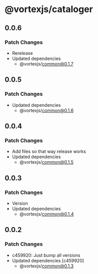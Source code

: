 # @vortexjs/cataloger

## 0.0.6

### Patch Changes

- Rerelease
- Updated dependencies
  - @vortexjs/common@0.1.7

## 0.0.5

### Patch Changes

- Updated dependencies
  - @vortexjs/common@0.1.6

## 0.0.4

### Patch Changes

- Add files so that way release works
- Updated dependencies
  - @vortexjs/common@0.1.5

## 0.0.3

### Patch Changes

- Version
- Updated dependencies
  - @vortexjs/common@0.1.4

## 0.0.2

### Patch Changes

- c459920: Just bump all versions
- Updated dependencies [c459920]
  - @vortexjs/common@0.1.3
